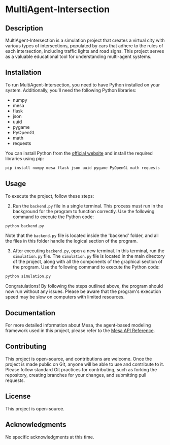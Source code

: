 # MultiAgent-Intersection

## Description

MultiAgent-Intersection is a simulation project that creates a virtual city with various types of intersections, populated by cars that adhere to the rules of each intersection, including traffic lights and road signs. This project serves as a valuable educational tool for understanding multi-agent systems.

## Installation

To run MultiAgent-Intersection, you need to have Python installed on your system. Additionally, you'll need the following Python libraries:

- numpy
- mesa
- flask
- json
- uuid
- pygame
- PyOpenGL
- math
- requests

You can install Python from the [official website](https://www.python.org/downloads) and install the required libraries using pip:

```bash
pip install numpy mesa flask json uuid pygame PyOpenGL math requests
```
## Usage

To execute the project, follow these steps:

2. Run the `backend.py` file in a single terminal. This process must run in the background for the program to function correctly. Use the following command to execute the Python code:

```bash
python backend.py
```

Note that the `backend.py` file is located inside the 'backend' folder, and all the files in this folder handle the logical section of the program.

3. After executing `backend.py`, open a new terminal. In this terminal, run the `simulation.py` file. The `simulation.py` file is located in the main directory of the project, along with all the components of the graphical section of the program. Use the following command to execute the Python code:

```bash
python simulation.py
```

Congratulations! By following the steps outlined above, the program should now run without any issues. Please be aware that the program's execution speed may be slow on computers with limited resources.


## Documentation

For more detailed information about Mesa, the agent-based modeling framework used in this project, please refer to the [Mesa API Reference](#).

## Contributing

This project is open-source, and contributions are welcome. Once the project is made public on Git, anyone will be able to use and contribute to it. Please follow standard Git practices for contributing, such as forking the repository, creating branches for your changes, and submitting pull requests.

## License

This project is open-source.

## Acknowledgments

No specific acknowledgments at this time.
```
